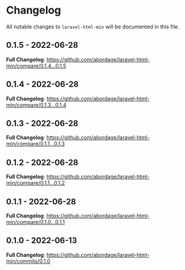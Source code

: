 # Changelog

All notable changes to `laravel-html-min` will be documented in this file.

## 0.1.5 - 2022-06-28

**Full Changelog**: https://github.com/abordage/laravel-html-min/compare/0.1.4...0.1.5

## 0.1.4 - 2022-06-28

**Full Changelog**: https://github.com/abordage/laravel-html-min/compare/0.1.3...0.1.4

## 0.1.3 - 2022-06-28

**Full Changelog**: https://github.com/abordage/laravel-html-min/compare/0.1.1...0.1.3

## 0.1.2 - 2022-06-28

**Full Changelog**: https://github.com/abordage/laravel-html-min/compare/0.1.1...0.1.2

## 0.1.1 - 2022-06-28

**Full Changelog**: https://github.com/abordage/laravel-html-min/compare/0.1.0...0.1.1

## 0.1.0 - 2022-06-13

**Full Changelog**: https://github.com/abordage/laravel-html-min/commits/0.1.0
